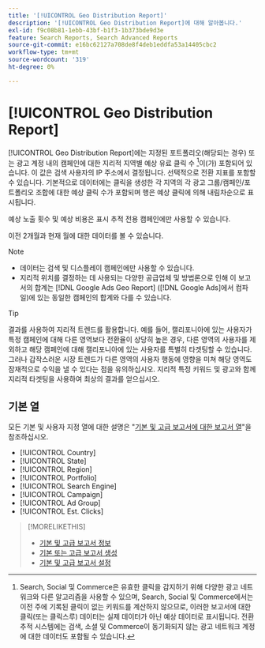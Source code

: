 ```yaml
---
title: '[!UICONTROL Geo Distribution Report]'
description: '[!UICONTROL Geo Distribution Report]에 대해 알아봅니다.'
exl-id: f9c08b81-1ebb-43bf-b1f3-1b373bde9d3e
feature: Search Reports, Search Advanced Reports
source-git-commit: e16bc62127a708de8f4deb1eddfa53a14405cbc2
workflow-type: tm+mt
source-wordcount: '319'
ht-degree: 0%

---
```


# [!UICONTROL Geo Distribution Report]

[!UICONTROL Geo Distribution Report]에는 지정된 포트폴리오(해당되는 경우) 또는 광고 계정 내의 캠페인에 대한 지리적 지역별 예상 유료 클릭 수 [^1]이(가) 포함되어 있습니다. 이 값은 검색 사용자의 IP 주소에서 결정됩니다. 선택적으로 전환 지표를 포함할 수 있습니다. 기본적으로 데이터에는 클릭을 생성한 각 지역의 각 광고 그룹/캠페인/포트폴리오 조합에 대한 예상 클릭 수가 포함되며 행은 예상 클릭에 의해 내림차순으로 표시됩니다.

예상 노출 횟수 및 예상 비용은 표시 추적 전용 캠페인에만 사용할 수 있습니다.

이전 2개월과 현재 월에 대한 데이터를 볼 수 있습니다.

>[!NOTE]
>
>* 데이터는 검색 및 디스플레이 캠페인에만 사용할 수 있습니다.
>* 지리적 위치를 결정하는 데 사용되는 다양한 공급업체 및 방법론으로 인해 이 보고서의 합계는 [!DNL Google Ads Geo Report] ([!DNL Google Ads]에서 컴파일)에 있는 동일한 캠페인의 합계와 다를 수 있습니다.

>[!TIP]
>
>결과를 사용하여 지리적 트렌드를 활용합니다. 예를 들어, 캘리포니아에 있는 사용자가 특정 캠페인에 대해 다른 영역보다 전환율이 상당히 높은 경우, 다른 영역의 사용자를 제외하고 해당 캠페인에 대해 캘리포니아에 있는 사용자를 특별히 타겟팅할 수 있습니다. 그러나 갑작스러운 시장 트렌드가 다른 영역의 사용자 행동에 영향을 미쳐 해당 영역도 잠재적으로 수익을 낼 수 있다는 점을 유의하십시오. 지리적 특정 키워드 및 광고와 함께 지리적 타겟팅을 사용하여 최상의 결과를 얻으십시오.

[^1]: Search, Social 및 Commerce은 유효한 클릭을 감지하기 위해 다양한 광고 네트워크와 다른 알고리즘을 사용할 수 있으며, Search, Social 및 Commerce에서는 이전 주에 기록된 클릭이 없는 키워드를 계산하지 않으므로, 이러한 보고서에 대한 클릭(또는 클릭스루) 데이터는 실제 데이터가 아닌 예상 데이터로 표시됩니다. 전환 추적 시스템에는 검색, 소셜 및 Commerce이 동기화되지 않는 광고 네트워크 계정에 대한 데이터도 포함될 수 있습니다.

## 기본 열

모든 기본 및 사용자 지정 열에 대한 설명은 &quot;[기본 및 고급 보고서에 대한 보고서 열](basic-advanced-report-columns.md)&quot;을 참조하십시오.

* [!UICONTROL Country]
* [!UICONTROL State]
* [!UICONTROL Region]
* [!UICONTROL Portfolio]
* [!UICONTROL Search Engine]
* [!UICONTROL Campaign]
* [!UICONTROL Ad Group]
* [!UICONTROL Est. Clicks]

>[!MORELIKETHIS]
>
>* [기본 및 고급 보고서 정보](basic-advanced-report-about.md)
>* [기본 또는 고급 보고서 생성](basic-advanced-report-generate.md)
>* [기본 및 고급 보고서 설정](basic-advanced-report-settings.md)
